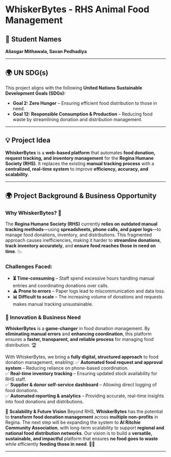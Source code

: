 # **WhiskerBytes - RHS Animal Food Management**

## **👤 Student Names**
**Aliasgar Mithawala, Savan Pedhadiya**

---

## **🌍 UN SDG(s)**
This project aligns with the following **United Nations Sustainable Development Goals (SDGs):**
- **Goal 2: Zero Hunger** – Ensuring efficient food distribution to those in need.
- **Goal 12: Responsible Consumption & Production** – Reducing food waste by streamlining donation and distribution management.

---

## **💡 Project Idea**
**WhiskerBytes** is a **web-based platform** that automates **food donation, request tracking, and inventory management** for the **Regina Humane Society (RHS)**. It replaces the existing **manual tracking process** with a **centralized, real-time system** to improve **efficiency, accuracy, and scalability**.

---

## **🌍 Project Background & Business Opportunity**
### **Why WhiskerBytes? 🤔**
The **Regina Humane Society (RHS)** currently **relies on outdated manual tracking methods**—using **spreadsheets, phone calls, and paper logs**—to manage food donations, inventory, and distributions. This fragmented approach causes inefficiencies, making it harder to **streamline donations**, **track inventory accurately**, and **ensure food reaches those in need on time**. 📉

### **Challenges Faced:**
- **⏳ Time-consuming** – Staff spend excessive hours handling manual entries and coordinating donations over calls.
- **⚠️ Prone to errors** – Paper logs lead to miscommunication and data loss.
- **📊 Difficult to scale** – The increasing volume of donations and requests makes manual tracking unsustainable.

### **🚀 Innovation & Business Need**
**WhiskerBytes** is a **game-changer** in food donation management. By **eliminating manual errors** and **enhancing coordination**, this platform ensures a **faster, transparent, and reliable process** for managing food distribution. 🏆

With WhiskerBytes, we bring a **fully digital, structured approach** to food donation management, enabling:
✅ **Automated food request and approval system** – Reducing reliance on phone-based coordination.  
✅ **Real-time inventory tracking** – Ensuring updated stock availability for RHS staff.  
✅ **Supplier & donor self-service dashboard** – Allowing direct logging of food donations.  
✅ **Automated reporting & analytics** – Providing accurate, real-time insights into food donations and distributions.  

📡 **Scalability & Future Vision**
Beyond RHS, **WhiskerBytes** has the potential to **transform food donation management** across **multiple non-profits** in Regina. The next step will be expanding the system to **Al Ritchie Community Association**, with long-term scalability to support **regional and national food distribution networks**. Our vision is to build a **versatile, sustainable, and impactful** platform that ensures **no food goes to waste** while efficiently **feeding those in need**. 🌱💡

---
